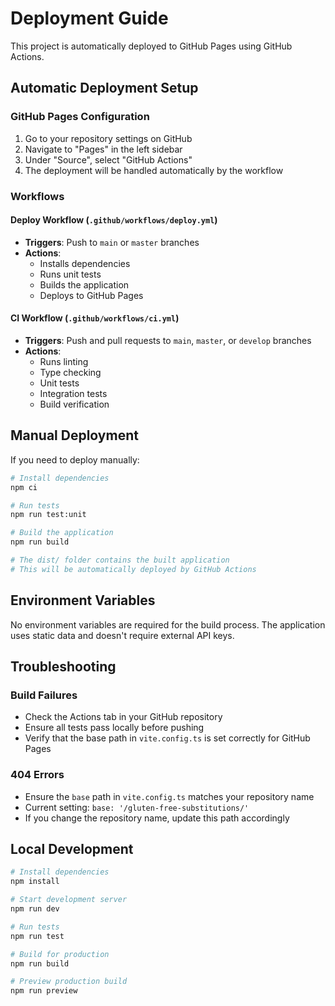 # Deployment Guide

This project is automatically deployed to GitHub Pages using GitHub Actions.

## Automatic Deployment Setup

### GitHub Pages Configuration

1. Go to your repository settings on GitHub
2. Navigate to "Pages" in the left sidebar
3. Under "Source", select "GitHub Actions"
4. The deployment will be handled automatically by the workflow

### Workflows

#### Deploy Workflow (`.github/workflows/deploy.yml`)
- **Triggers**: Push to `main` or `master` branches
- **Actions**:
  - Installs dependencies
  - Runs unit tests
  - Builds the application
  - Deploys to GitHub Pages

#### CI Workflow (`.github/workflows/ci.yml`)
- **Triggers**: Push and pull requests to `main`, `master`, or `develop` branches
- **Actions**:
  - Runs linting
  - Type checking
  - Unit tests
  - Integration tests
  - Build verification

## Manual Deployment

If you need to deploy manually:

```bash
# Install dependencies
npm ci

# Run tests
npm run test:unit

# Build the application
npm run build

# The dist/ folder contains the built application
# This will be automatically deployed by GitHub Actions
```

## Environment Variables

No environment variables are required for the build process. The application uses static data and doesn't require external API keys.

## Troubleshooting

### Build Failures
- Check the Actions tab in your GitHub repository
- Ensure all tests pass locally before pushing
- Verify that the base path in `vite.config.ts` is set correctly for GitHub Pages

### 404 Errors
- Ensure the `base` path in `vite.config.ts` matches your repository name
- Current setting: `base: '/gluten-free-substitutions/'`
- If you change the repository name, update this path accordingly

## Local Development

```bash
# Install dependencies
npm install

# Start development server
npm run dev

# Run tests
npm run test

# Build for production
npm run build

# Preview production build
npm run preview
```
